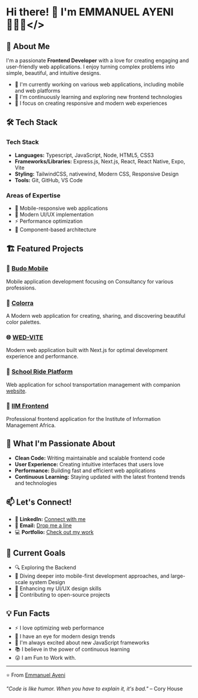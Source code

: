 # Hi there! 👋 I'm EMMANUEL AYENI 👨🏾‍💻</>

## 🚀 About Me

I'm a passionate **Frontend Developer** with a love for creating engaging and user-friendly web applications. I enjoy turning complex problems into simple, beautiful, and intuitive designs.

- 🔭 I'm currently working on various web applications, including mobile and web platforms
- 🌱 I'm continuously learning and exploring new frontend technologies
- 🎯 I focus on creating responsive and modern web experiences

## 🛠️ Tech Stack

### Tech Stack
- **Languages:** Typescript, JavaScript, Node, HTML5, CSS3
- **Frameworks/Libraries:** Express.js, Next.js, React, React Native, Expo, Vite
- **Styling:** TailwindCSS, nativewind, Modern CSS, Responsive Design
- **Tools:** Git, GitHub, VS Code

### Areas of Expertise
- 📱 Mobile-responsive web applications
- 🎨 Modern UI/UX implementation
- ⚡ Performance optimization 
- 🔧 Component-based architecture

## 🏗️ Featured Projects

### 🎯 [Budo Mobile](https://github.com/Harris-Consult/Budo-Mobile)
Mobile application development focusing on Consultancy for various professions.

### 🎨 [Colorra](https://github.com/Emmanuelayeni3000/Colorra-web-app)
A Modern web application for creating, sharing, and discovering beautiful color palettes.

### 🌐 [WED-VITE](https://github.com/Emmanuelayeni3000/WED-VITE)
Modern web application built with Next.js for optimal development experience and performance.

### 🚌 [School Ride Platform](https://github.com/Harris-Consult/school-ride-webapp)
Web application for school transportation management with companion [website](https://github.com/Harris-Consult/school-ride-website).

### 💼 [IIM Frontend](https://github.com/Harris-Consult/iim-frontend)
Professional frontend application for the Institute of Information Management Africa.


## 🌟 What I'm Passionate About

- **Clean Code:** Writing maintainable and scalable frontend code
- **User Experience:** Creating intuitive interfaces that users love
- **Performance:** Building fast and efficient web applications
- **Continuous Learning:** Staying updated with the latest frontend trends and technologies

## 📫 Let's Connect!

- 💼 **LinkedIn:** [Connect with me](https://www.linkedin.com/in/emmanuel-ayeni-243923283)
- 📧 **Email:** [Drop me a line](mailto:ayeniemmanuel914@gmail.com)
- 💻 **Portfolio:** [Check out my work](https://eawebcraft.vercel.app)

## 🎯 Current Goals

- 🔍 Exploring the Backend 
- 📱 Diving deeper into mobile-first development approaches, and large-scale system Design
- 🎨 Enhancing my UI/UX design skills
- 🤝 Contributing to open-source projects

## 💡 Fun Facts

- ⚡ I love optimizing web performance
- 🎨 I have an eye for modern design trends
- 🚀 I'm always excited about new JavaScript frameworks
- 📚 I believe in the power of continuous learning
- 😜 I am Fun to Work with.

---

⭐️ From [Emmanuel Ayeni](https://github.com/Emmanuelayeni3000)

*"Code is like humor. When you have to explain it, it's bad."* – Cory House
